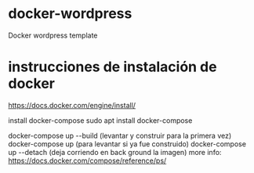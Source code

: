 # docker-wordpress
Docker wordpress template

# instrucciones de instalación de docker
https://docs.docker.com/engine/install/

install docker-compose
sudo apt install docker-compose

docker-compose up --build (levantar y construir para la primera vez)
docker-compose up (para levantar si ya fue construido)
docker-compose up --detach (deja corriendo en back ground la imagen)
more info: https://docs.docker.com/compose/reference/ps/
